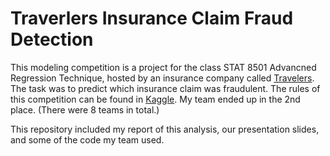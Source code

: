 # Traverlers Insurance Claim Fraud Detection

This modeling competition is a project for the class STAT 8501 Advancned Regression Technique, hosted by an insurance company called [Travelers](https://www.travelers.com). The task was to predict which insurance claim was fraudulent. The rules of this competition can be found in [Kaggle](https://www.kaggle.com/c/2018-trv-statistical-modeling-competition-umn). My team ended up in the 2nd place. (There were 8 teams in total.)

This repository included my report of this analysis, our presentation slides, and some of the code my team used.
